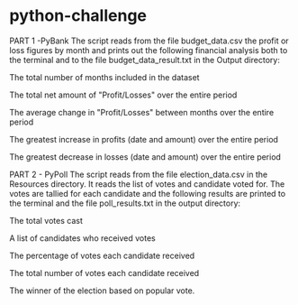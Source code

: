 # python-challenge

PART 1 -PyBank The script reads from the file budget_data.csv the profit or loss figures by month and prints out the following financial analysis both to the terminal and to the file budget_data_result.txt in the Output directory:

The total number of months included in the dataset

The total net amount of "Profit/Losses" over the entire period

The average change in "Profit/Losses" between months over the entire period

The greatest increase in profits (date and amount) over the entire period

The greatest decrease in losses (date and amount) over the entire period



PART 2 - PyPoll The script reads from the file election_data.csv in the Resources directory. It reads the list
of votes and candidate voted for. The votes are tallied for each candidate and the following results are printed to the terminal and the file poll_results.txt in the output directory:

The total votes cast

A list of candidates who received votes

The percentage of votes each candidate received

The total number of votes each candidate received

The winner of the election based on popular vote.
